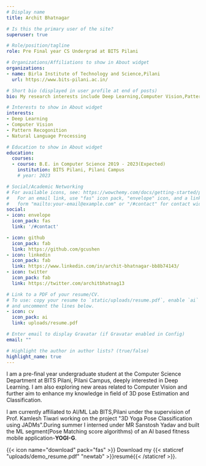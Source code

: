 ```yaml
---
# Display name
title: Archit Bhatnagar

# Is this the primary user of the site?
superuser: true

# Role/position/tagline
role: Pre Final year CS Undergrad at BITS Pilani

# Organizations/Affiliations to show in About widget
organizations:
- name: Birla Institute of Technology and Science,Pilani
  url: https://www.bits-pilani.ac.in/

# Short bio (displayed in user profile at end of posts)
bio: My research interests include Deep Learning,Computer Vision,Pattern Recogonition & Image Processing

# Interests to show in About widget
interests:
- Deep Learning
- Computer Vision
- Pattern Recogonition
- Natural Language Processing

# Education to show in About widget
education:
  courses:
  - course: B.E. in Computer Science 2019 - 2023(Expected)
    institution: BITS Pilani, Pilani Campus
    # year: 2023

# Social/Academic Networking
# For available icons, see: https://wowchemy.com/docs/getting-started/page-builder/#icons
#   For an email link, use "fas" icon pack, "envelope" icon, and a link in the
#   form "mailto:your-email@example.com" or "/#contact" for contact widget.
social:
- icon: envelope
  icon_pack: fas
  link: '/#contact'

- icon: github
  icon_pack: fab
  link: https://github.com/gcushen
- icon: linkedin
  icon_pack: fab
  link: https://www.linkedin.com/in/archit-bhatnagar-bb8b74143/
- icon: twitter
  icon_pack: fab
  link: https://twitter.com/architbhatnag13

# Link to a PDF of your resume/CV.
# To use: copy your resume to `static/uploads/resume.pdf`, enable `ai` icons in `params.toml`, 
# and uncomment the lines below.
- icon: cv
  icon_pack: ai
  link: uploads/resume.pdf

# Enter email to display Gravatar (if Gravatar enabled in Config)
email: ""

# Highlight the author in author lists? (true/false)
highlight_name: true
---
```


I am a pre-final year undergraduate student at the Computer Science Department at BITS Pilani, Pilani Campus, deeply interested in Deep Learning. I am also exploring new areas related to Computer Vision and further aim to enhance my knowledge in field of 3D pose Estimation and Classification.

I am currently affiliated to AI/ML Lab BITS,Pilani under the supervision of Prof. Kamlesh Tiwari working on the project "3D Yoga Pose Classification using JADMs".During summer I interned under MR Sanstosh Yadav and built the ML segment(Pose Matching score algorithms) of an AI based fitness mobile application-<b>YOGI-G</b>.

{{< icon name="download" pack="fas" >}} Download my {{< staticref "uploads/demo_resume.pdf" "newtab" >}}resumé{{< /staticref >}}.
